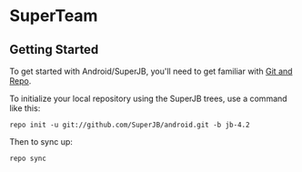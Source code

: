 SuperTeam
===========

Getting Started
---------------

To get started with Android/SuperJB, you'll need to get
familiar with [Git and Repo](http://source.android.com/download/using-repo).

To initialize your local repository using the SuperJB trees, use a command like this:

    repo init -u git://github.com/SuperJB/android.git -b jb-4.2

Then to sync up:

    repo sync
